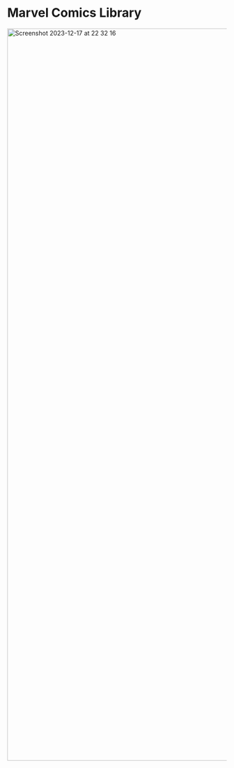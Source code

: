 # Marvel Comics Library
<img width="1678" alt="Screenshot 2023-12-17 at 22 32 16" src="https://github.com/migalvalm/marvel-library/assets/59445459/9ce72107-b3be-4b58-bac3-4d66850caae0">
